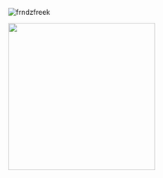 <p align="left"> <img src="https://komarev.com/ghpvc/?username=frndzfreek&label=Profile%20views&color=0e75b6&style=flat" alt="frndzfreek" /> </p>
<img src="https://github.com/user-attachments/assets/0df2bf82-094f-46af-832f-d00e8ec1b15f" width="300" height="300">

